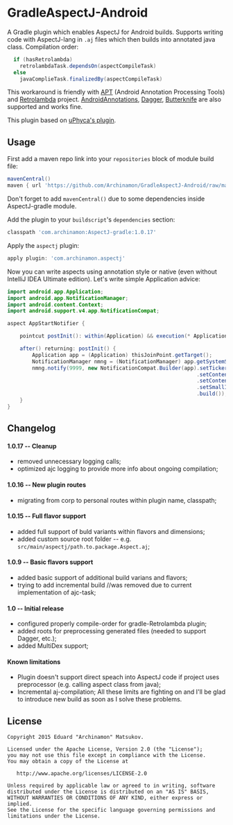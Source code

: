# GradleAspectJ-Android

A Gradle plugin which enables AspectJ for Android builds.
Supports writing code with AspectJ-lang in `.aj` files which then builds into annotated java class.
Compilation order:
```groovy
  if (hasRetrolambda)
    retrolambdaTask.dependsOn(aspectCompileTask)
  else
    javaComplieTask.finalizedBy(aspectCompileTask)
```
This workaround is friendly with <a href="https://bitbucket.org/hvisser/android-apt" target="_blank">APT</a> (Android Annotation Processing Tools) and <a href="https://github.com/evant/gradle-retrolambda/" target="_blank">Retrolambda</a> project.
<a href="https://github.com/excilys/androidannotations" target="_blank">AndroidAnnotations</a>, <a href="https://github.com/square/dagger" target="_blank">Dagger</a>, <a href="https://github.com/JakeWharton/butterknife" target="_blank">Butterknife</a> are also supported and works fine.

This plugin based on <a href="https://github.com/uPhyca/gradle-android-aspectj-plugin/" target="_blank">uPhyca's plugin</a>.

Usage
-----

First add a maven repo link into your `repositories` block of module build file:
```groovy
mavenCentral()
maven { url 'https://github.com/Archinamon/GradleAspectJ-Android/raw/master' }
```
Don't forget to add `mavenCentral()` due to some dependencies inside AspectJ-gradle module.

Add the plugin to your `buildscript`'s `dependencies` section:
```groovy
classpath 'com.archinamon:AspectJ-gradle:1.0.17'
```

Apply the `aspectj` plugin:
```groovy
apply plugin: 'com.archinamon.aspectj'
```

Now you can write aspects using annotation style or native (even without IntelliJ IDEA Ultimate edition).
Let's write simple Application advice:
```java
import android.app.Application;
import android.app.NotificationManager;
import android.content.Context;
import android.support.v4.app.NotificationCompat;

aspect AppStartNotifier {

    pointcut postInit(): within(Application) && execution(* Application.onCreate());

    after() returning: postInit() {
        Application app = (Application) thisJoinPoint.getTarget();
        NotificationManager nmng = (NotificationManager) app.getSystemService(Context.NOTIFICATION_SERVICE);
        nmng.notify(9999, new NotificationCompat.Builder(app).setTicker("Hello AspectJ")
                                                             .setContentTitle("Notification from aspectJ")
                                                             .setContentText("privileged aspect AppAdvice")
                                                             .setSmallIcon(R.drawable.ic_launcher)
                                                             .build());
    }
}
```

Changelog
-------
#### 1.0.17 -- Cleanup
* removed unnecessary logging calls;
* optimized ajc logging to provide more info about ongoing compilation;

#### 1.0.16 -- New plugin routes
* migrating from corp to personal routes within plugin name, classpath;

#### 1.0.15 -- Full flavor support
* added full support of buld variants within flavors and dimensions;
* added custom source root folder -- e.g. `src/main/aspectj/path.to.package.Aspect.aj`;

#### 1.0.9 -- Basic flavors support
* added basic support of additional build varians and flavors;
* trying to add incremental build //was removed due to current implementation of ajc-task;

#### 1.0 -- Initial release
* configured properly compile-order for gradle-Retrolambda plugin;
* added roots for preprocessing generated files (needed to support Dagger, etc.);
* added MultiDex support;
 
#### Known limitations
* Plugin doesn't support direct speach into AspectJ code if project uses preprocessor (e.g. calling aspect class from java);
* Incremental aj-compilation;
All these limits are fighting on and I'll be glad to introduce new build as soon as I solve these problems.

License
-------

    Copyright 2015 Eduard "Archinamon" Matsukov.

    Licensed under the Apache License, Version 2.0 (the "License");
    you may not use this file except in compliance with the License.
    You may obtain a copy of the License at

       http://www.apache.org/licenses/LICENSE-2.0

    Unless required by applicable law or agreed to in writing, software
    distributed under the License is distributed on an "AS IS" BASIS,
    WITHOUT WARRANTIES OR CONDITIONS OF ANY KIND, either express or implied.
    See the License for the specific language governing permissions and
    limitations under the License.
